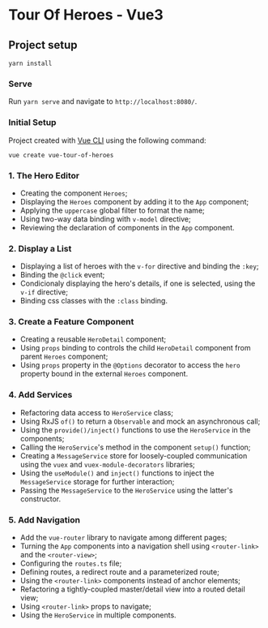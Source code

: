 # Tour Of Heroes - Vue3

## Project setup
```
yarn install
```

### Serve
Run `yarn serve` and navigate to `http://localhost:8080/`.

### Initial Setup
Project created with [Vue CLI](https://cli.vuejs.org/) using the following command:
```
vue create vue-tour-of-heroes
```

### 1. The Hero Editor
* Creating the component `Heroes`;
* Displaying the `Heroes` component by adding it to the `App` component;
* Applying the `uppercase` global filter to format the name;
* Using two-way data binding with `v-model` directive;
* Reviewing the declaration of components in the `App` component.

### 2. Display a List
* Displaying a list of heroes with the `v-for` directive and binding the `:key`;
* Binding the `@click` event;
* Condicionaly displaying the hero's details, if one is selected, using the `v-if` directive;
* Binding css classes with the `:class` binding.

### 3. Create a Feature Component
* Creating a reusable `HeroDetail` component;
* Using `props` binding to controls the child `HeroDetail` component from parent `Heroes` component;
* Using `props` property in the `@Options` decorator to access the `hero` property bound in the external `Heroes` component.

### 4. Add Services
* Refactoring data access to `HeroService` class;
* Using RxJS `of()` to return a `Observable` and mock an asynchronous call;
* Using the `provide()/inject()` functions to use the `HeroService` in the components;
* Calling the `HeroService`'s method in the component `setup()` function;
* Creating a `MessageService` store for loosely-coupled communication using the `vuex` and `vuex-module-decorators` libraries;
* Using the `useModule()` and `inject()` functions to inject the `MessageService` storage for further interaction;
* Passing the `MessageService` to the `HeroService` using the latter's constructor.

### 5. Add Navigation
* Add the `vue-router` library to navigate among different pages;
* Turning the `App` components into a navigation shell using `<router-link>` and the `<router-view>`;
* Configuring the `routes.ts` file;
* Defining routes, a redirect route and a parameterized route;
* Using the `<router-link>` components instead of anchor elements;
* Refactoring a tightly-coupled master/detail view into a routed detail view;
* Using `<router-link>` props to navigate;
* Using the `HeroService` in multiple components.
